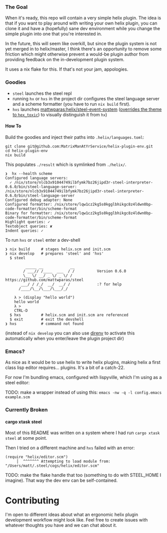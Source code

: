 ### The Goal

When it's ready, this repo will contain a very simple helix plugin.  The idea is that if you want to play around with writing your own helix plugin, you can clone it and have a (hopefully) sane dev environment while you change the simple plugin into one that you're interested in.

In the future, this will seem like overkill, but since the plugin system is not yet merged in to helix/master, I think there's an opportunity to remove some friction which might otherwise prevent a would-be plugin author from providing feedback on the in-development plugin system.

It uses a nix flake for this.  If that's not your jam, appologies.

### Goodies

- `steel` launches the steel repl
- running `hx` or `hxs` in the project dir configures the steel language server and a scheme formatter (you have to run `nix build` first).
- `hxs` launches [mattwparas:helix/steel-event-system](https://github.com/mattwparas/helix/tree/steel-event-system) ([overrides the theme to `hex_toxic`](init.scm)) to visually distinguish it from `hx`)

#### How To

Build the goodies and inject their paths into `.helix/languages.toml`:
```
git clone git@github.com:MatrixManAtYrService/helix-plugin-env.git
cd helix-plugin-env
nix build
```

This populates `./result` which is symlinked from `./helix/`.

```
❯  hx --health scheme
Configured language servers:
  ✓ /nix/store/nlcb3x91044749ilbfymk7bz26jipd3r-steel-interpreter-0.6.0/bin/steel-language-server: /nix/store/nlcb3x91044749ilbfymk7bz26jipd3r-steel-interpreter-0.6.0/bin/steel-language-server
Configured debug adapter: None
Configured formatter: /nix/store/lqw1cz2kg5s0kgglbhikgc8z4ldwn0bp-code-formatter/bin/scheme-format
Binary for formatter: /nix/store/lqw1cz2kg5s0kgglbhikgc8z4ldwn0bp-code-formatter/bin/scheme-format
Highlight queries: ✓
Textobject queries: ✘
Indent queries: ✓
```

To run `hxs` or `steel` enter a dev-shell
```
❯ nix build     # stages helix.scm and init.scm
❯ nix develop   # prepares 'steel' and 'hxs'
  $ steel

         _____ __            __
        / ___// /____  ___  / /          Version 0.6.0
        \__ \/ __/ _ \/ _ \/ /           https://github.com/mattwparas/steel
       ___/ / /_/  __/  __/ /            :? for help
      /____/\__/\___/\___/_/

    λ > (display "hello world")
    hello world
    λ >
    CTRL-D
  $ hxs         # helix.scm and init.scm are referenced
  $ exit        # exit the devshell
❯ hxs           # command not found
```

(instead of `nix develop` you can also use [direnv](https://github.com/nix-community/nix-direnv) to activate this automatically when you enter/leave the plugin project dir)

### Emacs?

As nice as it would be to use helix to write helix plugins, making helix a first class lisp editor requires... plugins.
It's a bit of a catch-22.

For now I'm bundling emacs, configured with lispyville, which I'm using as a steel editor:

TODO: make a wrapper instead of using this:
`emacs -nw -q -l config.emacs example.scm`

### Currently Broken

#### cargo xtask steel

Most of this README was written on a system where I had run `cargo xtask steel` at some point.  

Then I tried on a different machine and `hxs` failed with an error:
```
(require "helix/editor.scm")
     │  ^^^^^^^ Attempting to load module from: "/Users/matt/.steel/cogs/helix/editor.scm"
```
TODO: make the flake handle that too (something to do with STEEL_HOME I imagine).
That way the dev env can be self-contained.

# Contributing

I'm open to different ideas about what an ergonomic helix plugin development workflow might look like.
Feel free to create issues with whatever thoughts you have and we can chat about it.
